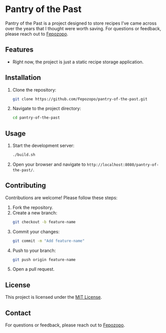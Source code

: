 # Pantry of the Past

Pantry of the Past is a project designed to store recipes I've came across over the years that I thought were worth saving. For questions or feedback, please reach out to [Fepozopo](https://github.com/Fepozopo).

## Features

- Right now, the project is just a static recipe storage application.

## Installation

1. Clone the repository:
    ```bash
    git clone https://github.com/Fepozopo/pantry-of-the-past.git
    ```
2. Navigate to the project directory:
    ```bash
    cd pantry-of-the-past
    ```

## Usage

1. Start the development server:
    ```bash
    ./build.sh
    ```
2. Open your browser and navigate to `http://localhost:8080/pantry-of-the-past/`.

## Contributing

Contributions are welcome! Please follow these steps:

1. Fork the repository.
2. Create a new branch:
    ```bash
    git checkout -b feature-name
    ```
3. Commit your changes:
    ```bash
    git commit -m "Add feature-name"
    ```
4. Push to your branch:
    ```bash
    git push origin feature-name
    ```
5. Open a pull request.

## License

This project is licensed under the [MIT License](LICENSE).

## Contact

For questions or feedback, please reach out to [Fepozopo](https://github.com/Fepozopo).
